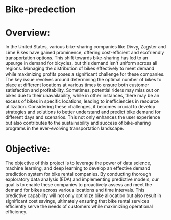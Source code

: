 # Bike-predection

# Overview:
In the United States, various bike-sharing companies like Divvy, Zagster and Lime Bikes have gained prominence, offering cost-efficient and ecofriendly transportation options. This shift towards bike-sharing has led to an upsurge in demand for bicycles, but this demand isn't uniform across all regions. Managing the distribution of bikes effectively to meet demand
while maximizing profits poses a significant challenge for these
companies.
The key issue revolves around determining the optimal number of bikes to
place at different locations at various times to ensure both customer
satisfaction and profitability. Sometimes, potential riders may miss out on
bikes due to their unavailability, while in other instances, there may be an
excess of bikes in specific locations, leading to inefficiencies in resource
utilization.
Considering these challenges, it becomes crucial to develop strategies and
solutions to better understand and predict bike demand for different days
and scenarios. This not only enhances the user experience but also
contributes to the sustainability and success of bike-sharing programs in
the ever-evolving transportation landscape.


# Objective:
The objective of this project is to leverage the power of data science,
machine learning, and deep learning to develop an effective demand
prediction system for bike rental companies.
By conducting thorough exploratory data analysis (EDA) and
implementing predictive models, our goal is to enable these companies to
proactively assess and meet the demand for bikes across various locations
and time intervals.
This predictive capability will not only optimize bike allocation but also
result in significant cost savings, ultimately ensuring that bike rental
services efficiently serve the needs of customers while maximizing
operational efficiency.
